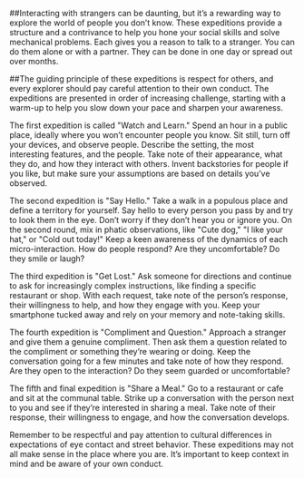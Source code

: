 ##Interacting with strangers can be daunting, but it’s a rewarding way to explore the world of people you 
don’t know. These expeditions provide a structure and a contrivance to help you hone your social skills and 
solve mechanical problems. Each gives you a reason to talk to a stranger. You can do them alone or with a
partner. They can be done in one day or spread out over months. 
 
##The guiding principle of these expeditions is respect for others, and every explorer should pay careful 
attention to their own conduct. The expeditions are presented in order of increasing challenge, starting with a 
warm-up to help you slow down your pace and sharpen your awareness. 
 
The first expedition is called "Watch and Learn." Spend an hour in a public place, ideally where you won’t 
encounter people you know. Sit still, turn off your devices, and observe people. Describe the setting, the 
most interesting features, and the people. Take note of their appearance, what they do, and how they 
interact with others. Invent backstories for people if you like, but make sure your assumptions are based on 
details you’ve observed. 
 
The second expedition is "Say Hello." Take a walk in a populous place and define a territory for yourself. 
Say hello to every person you pass by and try to look them in the eye. Don’t worry if they don’t hear you 
or ignore you. On the second round, mix in phatic observations, like "Cute dog," "I like your hat," or 
"Cold out today!" Keep a keen awareness of the dynamics of each micro-interaction. How do people respond? 
Are they uncomfortable? Do they smile or laugh? 
 
The third expedition is "Get Lost." Ask someone for directions and continue to ask for increasingly 
complex instructions, like finding a specific restaurant or shop. With each request, take note of the person’s 
response, their willingness to help, and how they engage with you. Keep your smartphone tucked away and 
rely on your memory and note-taking skills. 
 
The fourth expedition is "Compliment and Question." Approach a stranger and give them a genuine 
compliment. Then ask them a question related to the compliment or something they’re wearing or doing. Keep 
the conversation going for a few minutes and take note of how they respond. Are they open to the 
interaction? Do they seem guarded or uncomfortable? 
 
The fifth and final expedition is "Share a Meal." Go to a restaurant or cafe and sit at the communal table. 
Strike up a conversation with the person next to you and see if they’re interested in sharing a meal. Take 
note of their response, their willingness to engage, and how the conversation develops. 
 
Remember to be respectful and pay attention to cultural differences in expectations of eye contact and 
street behavior. These expeditions may not all make sense in the place where you are. It’s important to keep
context in mind and be aware of your own conduct.
